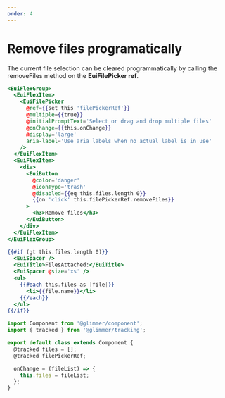 ```yaml
---
order: 4
---
```


# Remove files programatically

<EuiText>
  <p>
    The current file selection can be cleared programmatically by calling the <EuiCode>removeFiles</EuiCode> method on the <strong>EuiFilePicker ref</strong>.
  </p>
</EuiText>

```hbs template
<EuiFlexGroup>
  <EuiFlexItem>
    <EuiFilePicker
      @ref={{set this 'filePickerRef'}}
      @multiple={{true}}
      @initialPromptText='Select or drag and drop multiple files'
      @onChange={{this.onChange}}
      @display='large'
      aria-label='Use aria labels when no actual label is in use'
    />
  </EuiFlexItem>
  <EuiFlexItem>
    <div>
      <EuiButton
        @color='danger'
        @iconType='trash'
        @disabled={{eq this.files.length 0}}
        {{on 'click' this.filePickerRef.removeFiles}}
      >
        <h3>Remove files</h3>
      </EuiButton>
    </div>
  </EuiFlexItem>
</EuiFlexGroup>

{{#if (gt this.files.length 0)}}
  <EuiSpacer />
  <EuiTitle>FilesAttached:</EuiTitle>
  <EuiSpacer @size='xs' />
  <ul>
    {{#each this.files as |file|}}
      <li>{{file.name}}</li>
    {{/each}}
  </ul>
{{/if}}
```

```javascript component
import Component from '@glimmer/component';
import { tracked } from '@glimmer/tracking';

export default class extends Component {
  @tracked files = [];
  @tracked filePickerRef;

  onChange = (fileList) => {
    this.files = fileList;
  };
}
```

